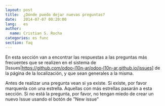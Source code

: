 ```yaml
---
layout: post
title:  ¿Dónde puedo dejar nuevas preguntas?
date:   2014-07-07 00:20:00
lang:   es
author:
  name: Cristian S. Rocha 
categories: es func
section: faq
---
```

En esta sección van a encontrar las respuestas a las preguntas más frecuentes que se realizen en el sistema de [Issues|https://github.com/odoo-l10n-ar/odoo-l10n-ar.github.io/issues] de la página de la localización, y que sean generales a la misma.

<!-- more -->

Antes de realizar una pregunta vean si ya existe. Si existe, por favor marquenla con una estrella. Aquellas con más estrellas pasarán a esta sección. Si no está la pregunta, por favor, no tengan miedo de crear un nuevo Issue usando el botón de "New issue"

